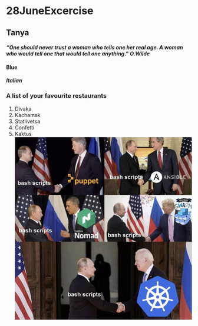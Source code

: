 # 28JuneExcercise
## Tanya  
#### *“One should never trust a woman who tells one her real age. A woman who would tell one that would tell one anything.” O.Wilde*
#### Blue
#### *Italian*
### A list of your favourite restaurants
1. Divaka
2. Kachamak
3. Statlivetsa
4. Confetti
5. Kaktus
![Fun](IMG_0402.jpg)



